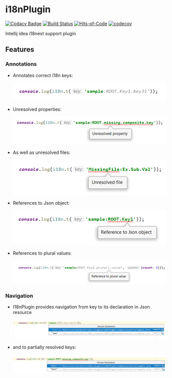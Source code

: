 # i18nPlugin

[![Codacy Badge](https://api.codacy.com/project/badge/Grade/1ec904e969c348eeb9b1a010ab76d1b9)](https://app.codacy.com/manual/nyavro/i18nPlugin?utm_source=github.com&utm_medium=referral&utm_content=nyavro/i18nPlugin&utm_campaign=Badge_Grade_Dashboard)
[![Build Status](https://travis-ci.com/nyavro/i18nPlugin.svg?branch=master)](https://travis-ci.com/nyavro/i18nPlugin)
[![Hits-of-Code](https://hitsofcode.com/github/nyavro/i18nPlugin)](https://hitsofcode.com/view/github/nyavro/i18nPlugin)
[![codecov](https://codecov.io/gh/nyavro/i18nPlugin/branch/master/graph/badge.svg)](https://codecov.io/gh/nyavro/i18nPlugin)

Intellij idea i18next support plugin

## Features
 ### Annotations

-   Annotates correct i18n keys:

    ![Simple annotation](docs/img/p1.png)

-   Unresolved properties:

    ![Annotates unresolved part of the key](docs/img/p2.png)

-   As well as unresolved files:

    ![Unresolved json file](docs/img/p3.png)

-   References to Json object:

    ![Reference to Json object](docs/img/p4.png)

-   References to plural values:

    ![Reference to plural value](docs/img/p5.png)

 ### Navigation
 
-   I18nPlugin provides navigation from key to its declaration in Json resource    

    ![Reference to plural value](docs/img/p6.png)

-   and to partially resolved keys:

    ![Reference to plural value](docs/img/p7.png)
